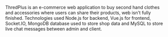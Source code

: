 ThredPlus is an e-commerce web application to buy second hand clothes and accessories where users can share their products, web isn't fully finished.
Technologies used Node.js for backend, Vue.js for frontend, Socket.IO, MongoDB database used to store shop data and MySQL to store live chat messages between admin and client. 
